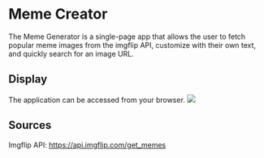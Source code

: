 # Meme Creator
The Meme Generator is a single-page app that allows the user to fetch popular meme images from the imgflip API, customize with their own text, and quickly search for an image URL. 

## Display
The application can be accessed from your browser. 
![](media/App%Preview.PNG)

## Sources
Imgflip API: https://api.imgflip.com/get_memes
